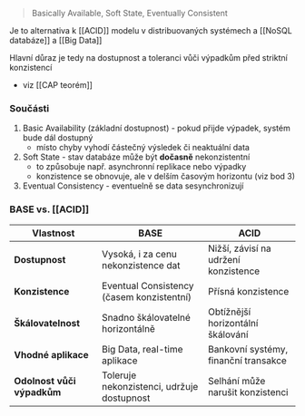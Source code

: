 > Basically Available, Soft State, Eventually Consistent

Je to alternativa k [[ACID]] modelu v distribuovaných systémech a [[NoSQL databáze]] a [[Big Data]]

Hlavní důraz je tedy na dostupnost a toleranci vůči výpadkům před striktní konzistencí
- viz [[CAP teorém]]
### Součásti
1) Basic Availability (základní dostupnost) - pokud přijde výpadek, systém bude dál dostupný
	- místo chyby vyhodí částečný výsledek či neaktuální data
2) Soft State - stav databáze může být **dočasně** nekonzistentní
	- to způsobuje např. asynchronní replikace nebo výpadky
	- konzistence se obnovuje, ale v delším časovým horizontu (viz bod 3)
3) Eventual Consistency - eventuelně se data sesynchronizují

### BASE vs. [[ACID]]

|**Vlastnost**|**BASE**|**ACID**|
|---|---|---|
|**Dostupnost**|Vysoká, i za cenu nekonzistence dat|Nižší, závisí na udržení konzistence|
|**Konzistence**|Eventual Consistency (časem konzistentní)|Přísná konzistence|
|**Škálovatelnost**|Snadno škálovatelné horizontálně|Obtížnější horizontální škálování|
|**Vhodné aplikace**|Big Data, real-time aplikace|Bankovní systémy, finanční transakce|
|**Odolnost vůči výpadkům**|Toleruje nekonzistenci, udržuje dostupnost|Selhání může narušit konzistenci|
